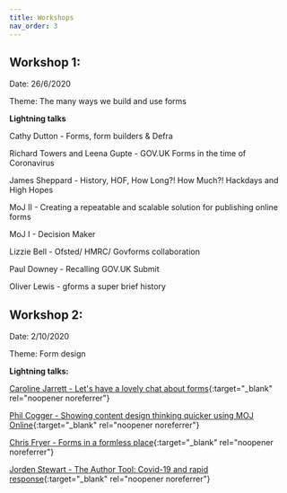 ```yaml
---
title: Workshops
nav_order: 3
---
```


## Workshop 1:
Date: 26/6/2020

Theme: The many ways we build and use forms

**Lightning talks**

Cathy Dutton - Forms, form builders & Defra

Richard Towers and Leena Gupte - GOV.UK Forms in the time of Coronavirus

James Sheppard - History, HOF, How Long?! How Much?! Hackdays and High Hopes

MoJ II - Creating a repeatable and scalable solution for publishing online forms

MoJ I - Decision Maker

Lizzie Bell - Ofsted/ HMRC/ Govforms collaboration

Paul Downey - Recalling GOV.UK Submit

Oliver Lewis - gforms a super brief history


## Workshop 2:
Date: 2/10/2020

Theme: Form design

**Lightning talks:**

[Caroline Jarrett - Let's have a lovely chat about forms](https://www.effortmark.co.uk/a-chat-about-forms-and-form-builders-xgov/){:target="_blank" rel="noopener noreferrer"}

[Phil Cogger - Showing content design thinking quicker using MOJ Online](https://github.com/XGovFormBuilder/x-gov-form-community/blob/master/workshops/20121002/moj.pdf){:target="_blank" rel="noopener noreferrer"}

[Chris Fryer - Forms in a formless place](https://github.com/XGovFormBuilder/x-gov-form-community/blob/master/workshops/20121002/cqc.pdf){:target="_blank" rel="noopener noreferrer"}

[Jorden Stewart - The Author Tool: Covid-19 and rapid response](https://github.com/XGovFormBuilder/x-gov-form-community/blob/master/workshops/20121002/ONS.pdf){:target="_blank" rel="noopener noreferrer"}
